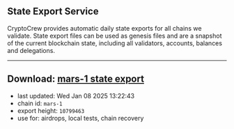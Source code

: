 ## State Export Service
CryptoCrew provides automatic daily state exports for all chains we validate. State export files can be used as genesis files and are a snapshot of the current blockchain state, including all validators, accounts, balances and delegations.

---
**Download: [mars-1 state export](https://dl-eu2.ccvalidators.com/SERVICE/mars/mars-1_export_10799463.json)**
---

- last updated: Wed Jan 08 2025 13:22:43
- chain id: `mars-1`
- export height: `10799463`
- use for: airdrops, local tests, chain recovery
